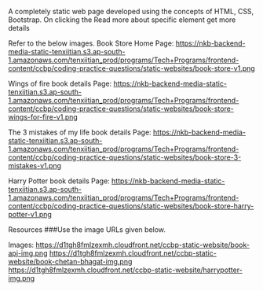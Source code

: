 A completely static web page developed using the concepts of HTML, CSS, Bootstrap. On clicking the Read more about specific element get more details

Refer to the below images.
Book Store Home Page:
https://nkb-backend-media-static-tenxiitian.s3.ap-south-1.amazonaws.com/tenxiitian_prod/programs/Tech+Programs/frontend-content/ccbp/coding-practice-questions/static-websites/book-store-v1.png

Wings of fire book details Page:
https://nkb-backend-media-static-tenxiitian.s3.ap-south-1.amazonaws.com/tenxiitian_prod/programs/Tech+Programs/frontend-content/ccbp/coding-practice-questions/static-websites/book-store-wings-for-fire-v1.png

The 3 mistakes of my life book details Page:
https://nkb-backend-media-static-tenxiitian.s3.ap-south-1.amazonaws.com/tenxiitian_prod/programs/Tech+Programs/frontend-content/ccbp/coding-practice-questions/static-websites/book-store-3-mistakes-v1.png

Harry Potter book details Page:
https://nkb-backend-media-static-tenxiitian.s3.ap-south-1.amazonaws.com/tenxiitian_prod/programs/Tech+Programs/frontend-content/ccbp/coding-practice-questions/static-websites/book-store-harry-potter-v1.png

Resources
###Use the image URLs given below.

Images:
https://d1tgh8fmlzexmh.cloudfront.net/ccbp-static-website/book-apj-img.png
https://d1tgh8fmlzexmh.cloudfront.net/ccbp-static-website/book-chetan-bhagat-img.png
https://d1tgh8fmlzexmh.cloudfront.net/ccbp-static-website/harrypotter-img.png

